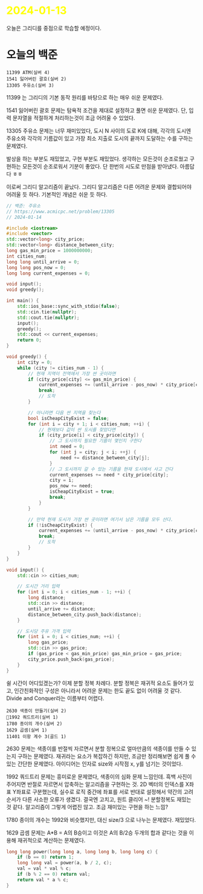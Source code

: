 # <span style="color:yellow">2024-01-13</span>

오늘은 그리디를 중점으로 학습할 예정이다.

# 오늘의 백준
```level25
11399 ATM(실버 4)
1541 잃어버린 괄호(실버 2)
13305 주유소(실버 3)
```

11399 는 그리디의 기본 동작 원리를 바탕으로 하는 매우 쉬운 문제였다.

1541 잃어버린 괄호 문제는 탐욕적 조건을 제대로 설정하고 풀면 쉬운 문제였다.
단, 입력 문자열을 적절하게 처리하는것이 조금 어려울 수 있었다.

13305 주유소 문제는 너무 재미있었다, 도시 N 사이의 도로 K에 대해, 각각의 도시엔 주유소와 각각의 기름값이 있고 가장 최소 지출로 도시의 끝까지 도달하는 수를 구하는 문제였다.

발상을 하는 부분도 재밌었고, 구현 부분도 재밌었다. 생각하는 모든것이 순조로웠고 구현하는 모든것이 순조로워서 기분이 좋았다. 단 한번의 시도로 만점을 받아냈다. 아름답다 ㅎㅎ

이로써 그리디 알고리즘이 끝났다. 그리디 알고리즘은 다른 어려운 문제와 결합되어야 어려울 듯 하다. 기본적인 개념은 쉬운 듯 하다. 

```cpp
// 백준: 주유소
// https://www.acmicpc.net/problem/13305
// 2024-01-14

#include <iostream>
#include <vector>
std::vector<long> city_price;
std::vector<long> distance_between_city;
long gas_min_price = 1000000000;
int cities_num;
long long until_arrive = 0;
long long pos_now = 0;
long long current_expenses = 0;

void input();
void greedy();

int main() {
    std::ios_base::sync_with_stdio(false);
    std::cin.tie(nullptr);
    std::cout.tie(nullptr);
    input();
    greedy();
    std::cout << current_expenses;
    return 0;
}

void greedy() {
    int city = 0;
    while (city != cities_num - 1) {
        // 현재 지역이 전역에서 가장 싼 곳이라면
        if (city_price[city] <= gas_min_price) {
            current_expenses += (until_arrive - pos_now) * city_price[city];
            break;
            // 도착
        }

        // 아니라면 다음 싼 지역을 찾는다
        bool isCheapCityExist = false;
        for (int i = city + 1; i < cities_num; ++i) {
            // 현재보다 값이 싼 도시를 찾았다면
            if (city_price[i] < city_price[city]) {
                // 그 도시까지 필요한 기름이 몇인지 구한다
                int need = 0;
                for (int j = city; j < i; ++j) {
                    need += distance_between_city[j];
                }
                // 그 도시까지 갈 수 있는 기름을 현재 도시에서 사고 간다
                current_expenses += need * city_price[city];
                city = i;
                pos_now += need;
                isCheapCityExist = true;
                break;
            }
        }

        // 만약 현재 도시가 가장 싼 곳이라면 여기서 남은 기름을 모두 산다.
        if (!isCheapCityExist) {
            current_expenses += (until_arrive - pos_now) * city_price[city];
            break;
            // 도착
        }
    }
}

void input() {
    std::cin >> cities_num;

    // 도시간 거리 입력
    for (int i = 0; i < cities_num - 1; ++i) {
        long distance;
        std::cin >> distance;
        until_arrive += distance;
        distance_between_city.push_back(distance);
    }

    // 도시당 주유 가격 입력
    for (int i = 0; i < cities_num; ++i) {
        long gas_price;
        std::cin >> gas_price;
        if (gas_price < gas_min_price) gas_min_price = gas_price;
        city_price.push_back(gas_price);
    }
}
```


쉴 시간이 어디있겠는가? 
이제 분할 정복 차례다. 분할 정복은 재귀적 요소도 들어가 있고, 인간친화적인 구성은 아니라서 어려운 문제는 한도 끝도 없이 어려울 것 같다. Divide and Conquer라는 이름부터 어렵다.

```level26
2630 색종이 만들기(실버 2)
1992 쿼드트리(실버 1)
1780 종이의 개수(실버 2)
1629 곱셈(실버 1)
11401 이항 계수 3(골드 1)
```

2630 문제는 색종이를 반절씩 자르면서 분할 정복으로 얼마만큼의 색종이를 만들 수 있는지 구하는 문제였다.
재귀라는 요소가 복잡하긴 하지만, 조금만 정리해보면 쉽게 풀 수 있는 간단한 문제였다.
아이디어는 인자로 size와 시작점 x, y를 넘기는 것이었다.

1992 쿼드트리 문제는 흥미로운 문제였다, 색종이의 심화 문제 느낌인데. 흑백 사진이 주어지면 반절로 자르면서 압축하는 알고리즘을 구현하는 것.
2D 벡터의 인덱스를 X좌표 Y좌표로 구분했는데, 실수로 로직 중간에 좌표를 서로 반대로 설정해서 약간의 고려 순서가 다른 사소한 오류가 생겼다.
결국엔 고치고, 원트 클리어  ~! 분할정복도 재밌는 것 같다. 알고리즘이 그렇게 어렵진 않고. 조금 재미있는 구현을 하는 느낌?

1780 종이의 개수는 1992와 비슷했지만, 대신 size/3 으로 나누는 문제였다. 재밌었다.

1629 곱셈 문제는 A\*B = A의 B승이고 이것은 A의 B/2승 두개의 합과 같다는 것을 이용해 재귀적으로 계산하는 문제였다.
```cpp
long long power(long long a, long long b, long long c) {
    if (b == 0) return 1;
    long long val = power(a, b / 2, c);
    val = val * val % c;
    if (b % 2 == 0) return val;
    return val * a % c;
}
```

